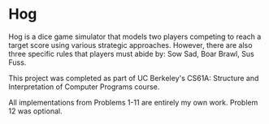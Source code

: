 # Hog
Hog is a dice game simulator that models two players competing to reach a target score using various strategic approaches. However, there are also three specific rules that players must abide by: Sow Sad, Boar Brawl, Sus Fuss.

This project was completed as part of UC Berkeley's CS61A: Structure and Interpretation of Computer Programs course.

All implementations from Problems 1-11 are entirely my own work. Problem 12 was optional. 
